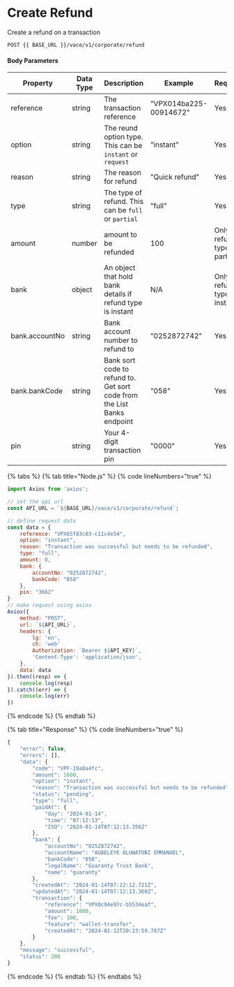 # Create Refund

Create a refund on a transaction

```
POST {{ BASE_URL }}/vace/v1/corporate/refund
```

#### Body Parameters

<table><thead><tr><th width="129">Property</th><th width="109">Data Type</th><th width="277">Description</th><th width="240">Example</th><th width="186">Required</th></tr></thead><tbody><tr><td>reference</td><td>string</td><td>The transaction reference</td><td>"VPX014ba225-00914672"</td><td>Yes</td></tr><tr><td>option</td><td>string</td><td>The reund option type. This can be <code>instant</code> or <code>request</code></td><td>"instant"</td><td>Yes</td></tr><tr><td>reason</td><td>string</td><td>The reason for refund</td><td>"Quick refund"</td><td>Yes</td></tr><tr><td>type</td><td>string</td><td>The type of refund. This can be <code>full</code> or <code>partial</code></td><td>"full"</td><td>Yes</td></tr><tr><td>amount</td><td>number</td><td>amount to be refunded</td><td>100</td><td>Only if refund type is partial</td></tr><tr><td>bank</td><td>object</td><td>An object that hold bank details if refund type is instant</td><td>N/A</td><td>Only if refund type is instant</td></tr><tr><td>bank.accountNo</td><td>string</td><td>Bank account number to refund to</td><td>"0252872742"</td><td>Yes</td></tr><tr><td>bank.bankCode</td><td>string</td><td>Bank sort code to refund to. Get sort code from the List Banks endpoint</td><td>"058"</td><td>Yes</td></tr><tr><td>pin</td><td>string</td><td>Your 4-digit transaction pin</td><td>"0000"</td><td>Yes</td></tr></tbody></table>

{% tabs %}
{% tab title="Node.js" %}
{% code lineNumbers="true" %}
```javascript
import Axios from 'axios';

// set the api url
const API_URL = `${BASE_URL}/vace/v1/corporate/refund`;

// define request data
const data = {
    reference: "VPX65f83c03-c11c4e54",
    option: "instant",
    reason: "Transaction was successful but needs to be refunded",
    type: "full",
    amount: 0,
    bank: {
        accountNo: "0252872742",
        bankCode: "058"
    },
    pin: "3662"
}
// make request using axios
Axios({
    method: "POST",
    url: `${API_URL}`,
    headers: {
        lg: 'en',
        ch: 'web'
        Authorization: `Bearer ${API_KEY}`,
        'Content-Type': 'application/json',
    },
    data: data
}).then((resp) => {
    console.log(resp)
}).catch((err) => {
    console.log(err)
})
```
{% endcode %}
{% endtab %}

{% tab title="Response" %}
{% code lineNumbers="true" %}
```javascript
{
    "error": false,
    "errors": [],
    "data": {
        "code": "VPF-19a0a4fc",
        "amount": 1000,
        "option": "instant",
        "reason": "Transaction was successful but needs to be refunded",
        "status": "pending",
        "type": "full",
        "paidAt": {
            "day": "2024-01-14",
            "time": "07:12:13",
            "ISO": "2024-01-14T07:12:13.356Z"
        },
        "bank": {
            "accountNo": "0252872742",
            "accountName": "AGBELEYE OLUWATOBI EMMANUEL",
            "bankCode": "058",
            "legalName": "Guaranty Trust Bank",
            "name": "guaranty"
        },
        "createdAt": "2024-01-14T07:12:12.721Z",
        "updatedAt": "2024-01-14T07:12:13.360Z",
        "transaction": {
            "reference": "VPX0c94e97c-b5534eaf",
            "amount": 1000,
            "fee": 100,
            "feature": "wallet-transfer",
            "createdAt": "2024-01-12T20:23:59.787Z"
        }
    },
    "message": "successful",
    "status": 200
}
```
{% endcode %}
{% endtab %}
{% endtabs %}
